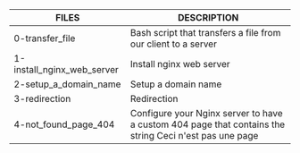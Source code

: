 | FILES  | DESCRIPTION |
| ------------- | ------------- |
| 0-transfer_file | Bash script that transfers a file from our client to a server |
| 1-install_nginx_web_server | Install nginx web server |
| 2-setup_a_domain_name | Setup a domain name |
| 3-redirection | Redirection |
| 4-not_found_page_404 | Configure your Nginx server to have a custom 404 page that contains the string Ceci n'est pas une page |
